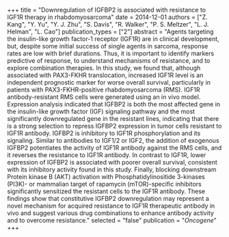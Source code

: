 +++
title = "Downregulation of IGFBP2 is associated with resistance to IGF1R therapy in rhabdomyosarcoma"
date = 2014-12-01
authors = ["Z. Kang", "Y. Yu", "Y. J. Zhu", "S. Davis", "R. Walker", "P. S. Meltzer", "L. J. Helman", "L. Cao"]
publication_types = ["2"]
abstract = "Agents targeting the insulin-like growth factor-1 receptor (IGF1R) are in clinical development, but, despite some initial success of single agents in sarcoma, response rates are low with brief durations. Thus, it is important to identify markers predictive of response, to understand mechanisms of resistance, and to explore combination therapies. In this study, we found that, although associated with PAX3-FKHR translocation, increased IGF1R level is an independent prognostic marker for worse overall survival, particularly in patients with PAX3-FKHR-positive rhabdomyosarcoma (RMS). IGF1R antibody-resistant RMS cells were generated using an in vivo model. Expression analysis indicated that IGFBP2 is both the most affected gene in the insulin-like growth factor (IGF) signaling pathway and the most significantly downregulated gene in the resistant lines, indicating that there is a strong selection to repress IGFBP2 expression in tumor cells resistant to IGF1R antibody. IGFBP2 is inhibitory to IGF1R phosphorylation and its signaling. Similar to antibodies to IGF1/2 or IGF2, the addition of exogenous IGFBP2 potentiates the activity of IGF1R antibody against the RMS cells, and it reverses the resistance to IGF1R antibody. In contrast to IGF1R, lower expression of IGFBP2 is associated with poorer overall survival, consistent with its inhibitory activity found in this study. Finally, blocking downstream Protein kinase B (AKT) activation with Phosphatidylinositide 3-kinases (PI3K)- or mammalian target of rapamycin (mTOR)-specific inhibitors significantly sensitized the resistant cells to the IGF1R antibody. These findings show that constitutive IGFBP2 downregulation may represent a novel mechanism for acquired resistance to IGF1R therapeutic antibody in vivo and suggest various drug combinations to enhance antibody activity and to overcome resistance."
selected = "false"
publication = "*Oncogene*"
+++

